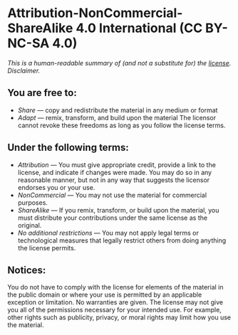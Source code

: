 # Attribution-NonCommercial-ShareAlike 4.0 International (CC BY-NC-SA 4.0)
*This is a human-readable summary of (and not a substitute for) the <a href="https://creativecommons.org/licenses/by-nc-sa/4.0/legalcode">license<a/>. Disclaimer.*

## You are free to:

- *Share* — copy and redistribute the material in any medium or format
- *Adapt* — remix, transform, and build upon the material
The licensor cannot revoke these freedoms as long as you follow the license terms.

## Under the following terms:

- *Attribution* — You must give appropriate credit, provide a link to the license, and indicate if changes were made. You may do so in any reasonable manner, but not in any way that suggests the licensor endorses you or your use.
- *NonCommercial* — You may not use the material for commercial purposes.
- *ShareAlike* — If you remix, transform, or build upon the material, you must distribute your contributions under the same license as the original.
- *No additional restrictions* — You may not apply legal terms or technological measures that legally restrict others from doing anything the license permits.

## Notices:
You do not have to comply with the license for elements of the material in the public domain or where your use is permitted by an applicable exception or limitation.
No warranties are given. The license may not give you all of the permissions necessary for your intended use. For example, other rights such as publicity, privacy, or moral rights may limit how you use the material.